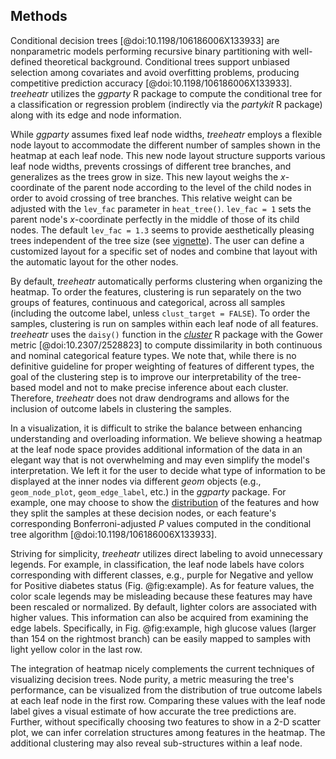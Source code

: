 ## Methods

Conditional decision trees [@doi:10.1198/106186006X133933] are nonparametric models performing recursive binary partitioning with well-defined theoretical background.
Conditional trees support unbiased selection among covariates and avoid overfitting problems, producing competitive prediction accuracy [@doi:10.1198/106186006X133933].
*treeheatr* utilizes the *ggparty* R package to compute the conditional tree for a classification or regression problem (indirectly via the *partykit* R package) along with its edge and node information.

While *ggparty* assumes fixed leaf node widths, *treeheatr* employs a flexible node layout to accommodate the different number of samples shown in the heatmap at each leaf node.
This new node layout structure supports various leaf node widths, prevents crossings of different tree branches, and generalizes as the trees grow in size.
This new layout weighs the *x*-coordinate of the parent node according to the level of the child nodes in order to avoid crossing of tree branches.
This relative weight can be adjusted with the `lev_fac` parameter in `heat_tree()`.
`lev_fac = 1` sets the parent node's *x*-coordinate perfectly in the middle of those of its child nodes.
The default `lev_fac = 1.3` seems to provide aesthetically pleasing trees independent of the tree size (see [vignette](https://trang1618.github.io/treeheatr/articles/explore.html)).
The user can define a customized layout for a specific set of nodes and combine that layout with the automatic layout for the other nodes.

By default, *treeheatr* automatically performs clustering when organizing the heatmap.
To order the features, clustering is run separately on the two groups of features, continuous and categorical, across all samples (including the outcome label, unless `clust_target = FALSE`).
To order the samples, clustering is run on samples within each leaf node of all features. 
*treeheatr* uses the `daisy()` function in the [*cluster*](https://cran.r-project.org/web/packages/cluster/) R package with the Gower metric [@doi:10.2307/2528823] to compute dissimilarity in both continuous and nominal categorical feature types. 
We note that, while there is no definitive guideline for proper weighting of features of different types, the goal of the clustering step is to improve our interpretability of the tree-based model and not to make precise inference about each cluster.
Therefore, *treeheatr* does not draw dendrograms and allows for the inclusion of outcome labels in clustering the samples.

In a visualization, it is difficult to strike the balance between enhancing understanding and overloading information.
We believe showing a heatmap at the leaf node space provides additional information of the data in an elegant way that is not overwhelming and may even simplify the model's interpretation. 
We left it for the user to decide what type of information to be displayed at the inner nodes via different *geom* objects (e.g., `geom_node_plot`, `geom_edge_label`, etc.) in the *ggparty* package.
For example, one may choose to show the [distribution](https://github.com/martin-borkovec/ggparty/wiki/1-Motivating-Example) of the features and how they split the samples at these decision nodes, or each feature's corresponding Bonferroni-adjusted *P*
values computed in the conditional tree algorithm [@doi:10.1198/106186006X133933].

Striving for simplicity, *treeheatr* utilizes direct labeling to avoid unnecessary legends.
For example, in classification, the leaf node labels have colors corresponding with different classes, e.g., purple for Negative and yellow for Positive diabetes status (Fig. @fig:example).
As for feature values, the color scale legends may be misleading because these features may have been rescaled or normalized.
By default, lighter colors are associated with higher values.
This information can also be acquired from examining the edge labels.
Specifically, in Fig. @fig:example, high glucose values (larger than 154 on the rightmost branch) can be easily mapped to samples with light yellow color in the last row.

The integration of heatmap nicely complements the current techniques of visualizing decision trees.
Node purity, a metric measuring the tree's performance, can be visualized from the distribution of true outcome labels at each leaf node in the first row.
Comparing these values with the leaf node label gives a visual estimate of how accurate the tree predictions are.
Further, without specifically choosing two features to show in a 2-D scatter plot, we can infer correlation structures among features in the heatmap.
The additional clustering may also reveal sub-structures within a leaf node.
